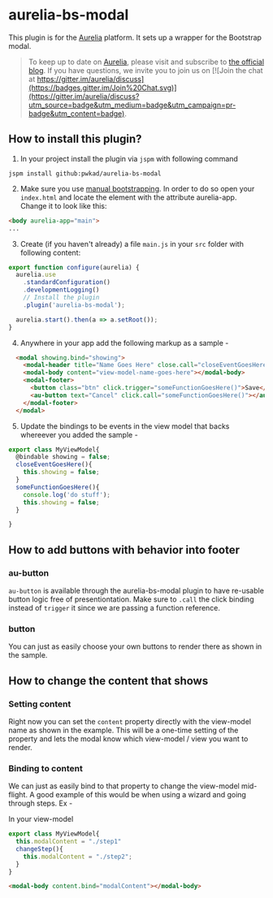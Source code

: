 # aurelia-bs-modal

This plugin is for the [Aurelia](http://www.aurelia.io/) platform. It sets up a wrapper for the Bootstrap modal.

> To keep up to date on [Aurelia](http://www.aurelia.io/), please visit and subscribe to [the official blog](http://blog.durandal.io/). If you have questions, we invite you to join us on [![Join the chat at https://gitter.im/aurelia/discuss](https://badges.gitter.im/Join%20Chat.svg)](https://gitter.im/aurelia/discuss?utm_source=badge&utm_medium=badge&utm_campaign=pr-badge&utm_content=badge).

## How to install this plugin?

1. In your project install the plugin via `jspm` with following command

  ```shell
  jspm install github:pwkad/aurelia-bs-modal
  ```
2. Make sure you use [manual bootstrapping](http://aurelia.io/docs#startup-and-configuration). In order to do so open your `index.html` and locate the element with the attribute aurelia-app. Change it to look like this:

  ```html
  <body aurelia-app="main">
  ...
  ```
3. Create (if you haven't already) a file `main.js` in your `src` folder with following content:

  ```javascript
  export function configure(aurelia) {
    aurelia.use
      .standardConfiguration()
      .developmentLogging()
      // Install the plugin
      .plugin('aurelia-bs-modal');

    aurelia.start().then(a => a.setRoot());
  }
  ```
4. Anywhere in your app add the following markup as a sample -
  ```html
    <modal showing.bind="showing">
      <modal-header title="Name Goes Here" close.call="closeEventGoesHere()"></modal-header>
      <modal-body content="view-model-name-goes-here"></modal-body>
      <modal-footer>
        <button class="btn" click.trigger="someFunctionGoesHere()">Save</button>
        <au-button text="Cancel" click.call="someFunctionGoesHere()"></au-button>
      </modal-footer>
    </modal>
  ```
5. Update the bindings to be events in the view model that backs whereever you added the sample -
  ```javascript
  export class MyViewModel{
    @bindable showing = false;
    closeEventGoesHere(){
      this.showing = false;
    }
    someFunctionGoesHere(){
      console.log('do stuff');
      this.showing = false;
    }

  }
  ```

  ## How to add buttons with behavior into footer

  ### au-button

  `au-button` is available through the aurelia-bs-modal plugin to have re-usable button logic free of presentiontation.  Make sure to `.call` the click binding instead of `trigger` it since we are passing a function reference.

  ### button

  You can just as easily choose your own buttons to render there as shown in the sample.

  ## How to change the content that shows

  ### Setting content

  Right now you can set the `content` property directly with the view-model name as shown in the example.  This will be a one-time setting of the property and lets the modal know which view-model / view you want to render.

  ### Binding to content

  We can just as easily bind to that property to change the view-model mid-flight.  A good example of this would be when using a wizard and going through steps.  Ex -

  In your view-model
  ```javascript
  export class MyViewModel{
    this.modalContent = "./step1"
    changeStep(){
      this.modalContent = "./step2";
    }
  }
  ```
  ```html
  <modal-body content.bind="modalContent"></modal-body>
  ```
